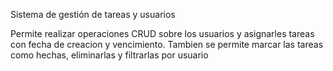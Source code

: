 Sistema de gestión de tareas y usuarios

Permite realizar operaciones CRUD sobre los usuarios y asignarles tareas con fecha de creacion y vencimiento. Tambien se permite marcar las tareas como hechas, eliminarlas y filtrarlas por usuario
